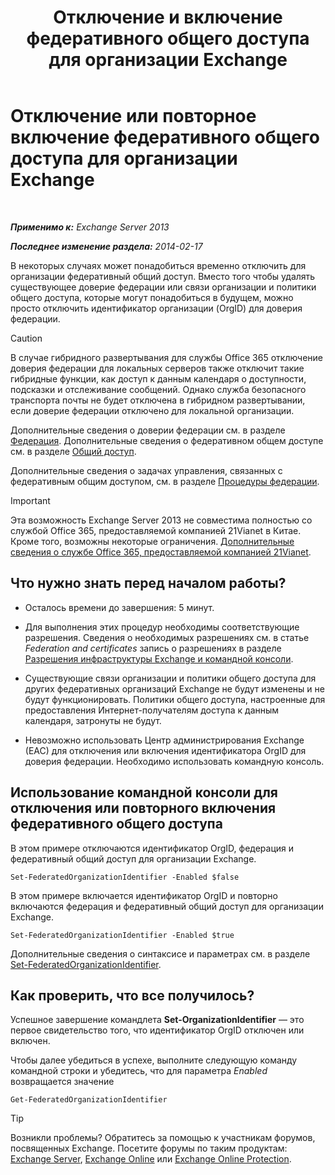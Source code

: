 ﻿---
title: 'Отключение и включение федеративного общего доступа для организации Exchange'
TOCTitle: Отключение или повторное включение федеративного общего доступа для организации Exchange
ms:assetid: d36490d8-0268-47b9-a6d4-e56427f1b02e
ms:mtpsurl: https://technet.microsoft.com/ru-ru/library/JJ657497(v=EXCHG.150)
ms:contentKeyID: 50489286
ms.date: 05/22/2018
mtps_version: v=EXCHG.150
ms.translationtype: MT
---

# Отключение или повторное включение федеративного общего доступа для организации Exchange

 

_**Применимо к:** Exchange Server 2013_

_**Последнее изменение раздела:** 2014-02-17_

В некоторых случаях может понадобиться временно отключить для организации федеративный общий доступ. Вместо того чтобы удалять существующее доверие федерации или связи организации и политики общего доступа, которые могут понадобиться в будущем, можно просто отключить идентификатор организации (OrgID) для доверия федерации.

> [!CAUTION]  
> В случае гибридного развертывания для службы Office 365 отключение доверия федерации для локальных серверов также отключит такие гибридные функции, как доступ к данным календаря о доступности, подсказки и отслеживание сообщений. Однако служба безопасного транспорта почты не будет отключена в гибридном развертывании, если доверие федерации отключено для локальной организации.


Дополнительные сведения о доверии федерации см. в разделе [Федерация](federation-exchange-2013-help.md). Дополнительные сведения о федеративном общем доступе см. в разделе [Общий доступ](sharing-exchange-2013-help.md).

Дополнительные сведения о задачах управления, связанных с федеративным общим доступом, см. в разделе [Процедуры федерации](federation-procedures-exchange-2013-help.md).

> [!IMPORTANT]  
> Эта возможность Exchange Server 2013 не совместима полностью со службой Office 365, предоставляемой компанией 21Vianet в Китае. Кроме того, возможны некоторые ограничения. <a href="https://go.microsoft.com/fwlink/?linkid=313640">Дополнительные сведения о службе Office 365, предоставляемой компанией 21Vianet</a>.


## Что нужно знать перед началом работы?

  - Осталось времени до завершения: 5 минут.

  - Для выполнения этих процедур необходимы соответствующие разрешения. Сведения о необходимых разрешениях см. в статье *Federation and certificates* запись о разрешениях в разделе [Разрешения инфраструктуры Exchange и командной консоли](exchange-and-shell-infrastructure-permissions-exchange-2013-help.md).

  - Существующие связи организации и политики общего доступа для других федеративных организаций Exchange не будут изменены и не будут функционировать. Политики общего доступа, настроенные для предоставления Интернет-получателям доступа к данным календаря, затронуты не будут.

  - Невозможно использовать Центр администрирования Exchange (EAC) для отключения или включения идентификатора OrgID для доверия федерации. Необходимо использовать командную консоль.

## Использование командной консоли для отключения или повторного включения федеративного общего доступа

В этом примере отключаются идентификатор OrgID, федерация и федеративный общий доступ для организации Exchange.

    Set-FederatedOrganizationIdentifier -Enabled $false

В этом примере включается идентификатор OrgID и повторно включаются федерация и федеративный общий доступ для организации Exchange.

    Set-FederatedOrganizationIdentifier -Enabled $true

Дополнительные сведения о синтаксисе и параметрах см. в разделе [Set-FederatedOrganizationIdentifier](https://technet.microsoft.com/ru-ru/library/dd351037\(v=exchg.150\)).

## Как проверить, что все получилось?

Успешное завершение командлета **Set-OrganizationIdentifier** — это первое свидетельство того, что идентификатор OrgID отключен или включен.

Чтобы далее убедиться в успехе, выполните следующую команду командной строки и убедитесь, что для параметра *Enabled* возвращается значение

    Get-FederatedOrganizationIdentifier

> [!TIP]  
> Возникли проблемы? Обратитесь за помощью к участникам форумов, посвященных Exchange. Посетите форумы по таким продуктам: <a href="https://go.microsoft.com/fwlink/p/?linkid=60612">Exchange Server</a>, <a href="https://go.microsoft.com/fwlink/p/?linkid=267542">Exchange Online</a> или <a href="https://go.microsoft.com/fwlink/p/?linkid=285351">Exchange Online Protection</a>.

